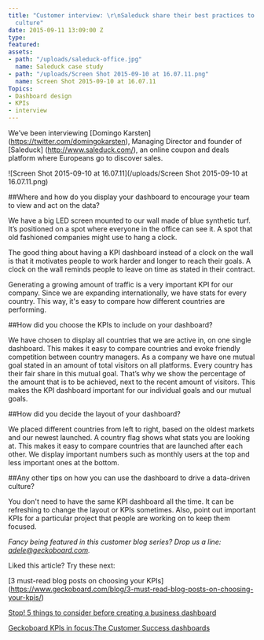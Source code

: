 ```yaml
---
title: "Customer interview: \r\nSaleduck share their best practices to build a data-driven
  culture"
date: 2015-09-11 13:09:00 Z
type: 
featured: 
assets:
- path: "/uploads/saleduck-office.jpg"
  name: Saleduck case study
- path: "/uploads/Screen Shot 2015-09-10 at 16.07.11.png"
  name: Screen Shot 2015-09-10 at 16.07.11
Topics:
- Dashboard design
- KPIs
- interview
---
```


We’ve been interviewing [Domingo Karsten] (https://twitter.com/domingokarsten), Managing Director and founder of [Saleduck] (http://www.saleduck.com/), an online coupon and deals platform where Europeans go to discover sales.

![Screen Shot 2015-09-10 at 16.07.11](/uploads/Screen Shot 2015-09-10 at 16.07.11.png)  

##Where and how do you display your dashboard to encourage your team to view and act on the data?

We have a big LED screen mounted to our wall made of blue synthetic turf. It’s positioned on a spot where everyone in the office can see it. A spot that old fashioned companies might use to hang a clock. 

The good thing about having a KPI dashboard instead of a clock on the wall is that it motivates people to work harder and longer to reach their goals. A clock on the wall reminds people to leave on time as stated in their contract.

Generating a growing amount of traffic is a very important KPI for our company. Since we are expanding internationally, we have stats for every country. This way, it's easy to compare how different countries are performing.

##How did you choose the KPIs to include on your dashboard?

We have chosen to display all countries that we are active in, on one single dashboard. This makes it easy to compare countries and evoke friendly competition between country managers. As a company we have one mutual goal stated in an amount of total visitors on all platforms. Every country has their fair share in this mutual goal. That’s why we show the percentage of the amount that is to be achieved, next to the recent amount of visitors. This makes the KPI dashboard important for our individual goals and our mutual goals.

##How did you decide the layout of your dashboard?

We placed different countries from left to right, based on the oldest markets and our newest launched. A country flag shows what stats you are looking at. This makes it easy to compare countries that are launched after each other. We display important numbers such as monthly users at the top and less important ones at the bottom.   

##Any other tips on how you can use the dashboard to drive a data-driven culture?

You don't need to have the same KPI dashboard all the time. It can be refreshing to change the layout or KPIs sometimes. Also, point out important KPIs for a particular project that people are working on to keep them focused. 

*Fancy being featured in this customer blog series? Drop us a line: adele@geckoboard.com.*


Liked this article? Try these next:

[3 must-read blog posts on choosing your KPIs] (https://www.geckoboard.com/blog/3-must-read-blog-posts-on-choosing-your-kpis/)

[Stop! 5 things to consider before creating a business dashboard](https://www.geckoboard.com/blog/stop-5-things-to-consider-before-creating-a-business-dashboard/)

[Geckoboard KPIs in focus:The Customer Success dashboards](https://www.geckoboard.com/blog/geckoboard-kpis-in-focus-the-customer-success-dashboard/)
